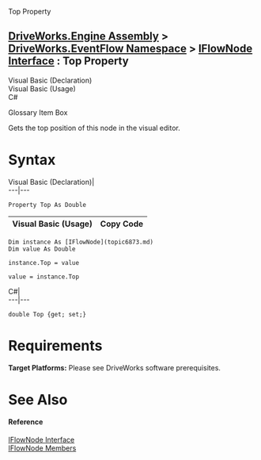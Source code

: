 Top Property   
  
[DriveWorks.Engine Assembly](topic2156.md) > [DriveWorks.EventFlow Namespace](topic6871.md) > [IFlowNode Interface](topic6873.md) : Top Property  
---  
  
Visual Basic (Declaration)    
Visual Basic (Usage)    
C# 

Glossary Item Box

Gets the top position of this node in the visual editor. 

# Syntax

Visual Basic (Declaration)|   
---|---  
      
    
    Property Top As Double  
  
Visual Basic (Usage)| Copy Code  
---|---  
      
    
    Dim instance As [IFlowNode](topic6873.md)
    Dim value As Double
     
    instance.Top = value
     
    value = instance.Top  
  
C#|   
---|---  
      
    
    double Top {get; set;}  
  
# Requirements

**Target Platforms:** Please see DriveWorks software prerequisites.

# See Also

#### Reference

[IFlowNode Interface](topic6873.md)   
[IFlowNode Members](topic6874.md)


